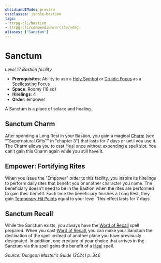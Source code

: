 ```yaml
---
obsidianUIMode: preview
cssclasses: json5e-bastion
tags:
- ttrpg-cli/bastion
- ttrpg-cli/compendium/src/5e/xdmg
aliases: ["Sanctum"]
---
```

# Sanctum
*Level 17 Bastion facility*  

- **Prerequisites**: Ability to use a [Holy Symbol](3-Compendium/items/holy-symbol-xphb.md) or [Druidic Focus](3-Compendium/items/druidic-focus-xphb.md) as a [Spellcasting Focus](3-Compendium/rules/variant-rules/spellcasting-focus-xphb.md)
- **Space**: Roomy (16 sq)
- **Hirelings**: 4
- **Order**: empower

A Sanctum is a place of solace and healing.

## Sanctum Charm

After spending a Long Rest in your Bastion, you gain a magical [Charm](3-Compendium/rewards/sanctum-charm-xdmg.md) (see ""Supernatural Gifts"" in "chapter 3") that lasts for 7 days or until you use it. The Charm allows you to cast [Heal](3-Compendium/spells/heal-xphb.md) once without expending a spell slot. You can't gain this Charm again while you still have it.

## Empower: Fortifying Rites

When you issue the "Empower" order to this facility, you inspire its hirelings to perform daily rites that benefit you or another character you name. The beneficiary doesn't need to be in the Bastion when the rites are performed to gain their benefit. Each time the beneficiary finishes a Long Rest, they gain [Temporary Hit Points](3-Compendium/rules/variant-rules/temporary-hit-points-xphb.md) equal to your level. This effect lasts for 7 days.

## Sanctum Recall

While the Sanctum exists, you always have the [Word of Recall](3-Compendium/spells/word-of-recall-xphb.md) spell prepared. When you cast [Word of Recall](3-Compendium/spells/word-of-recall-xphb.md), you can make your Sanctum the destination of the spell instead of another place you have previously designated. In addition, one creature of your choice that arrives in the Sanctum via this spell gains the benefit of a [Heal](3-Compendium/spells/heal-xphb.md) spell.

*Source: Dungeon Master's Guide (2024) p. 346*